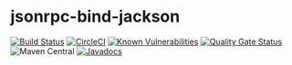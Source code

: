 # jsonrpc-bind-jackson

[![Build Status](https://travis-ci.org/jinahya/jsonrpc-bind-jackson.svg?branch=develop)](https://travis-ci.org/jinahya/jsonrpc-bind-jackson)
[![CircleCI](https://circleci.com/gh/jinahya/jsonrpc-bind-jackson/tree/develop.svg?style=svg)](https://circleci.com/gh/jinahya/jsonrpc-bind-jackson/tree/develop)
[![Known Vulnerabilities](https://snyk.io//test/github/jinahya/jsonrpc-bind-jackson/badge.svg?targetFile=pom.xml)](https://snyk.io//test/github/jinahya/jsonrpc-bind-jackson?targetFile=pom.xml)
[![Quality Gate Status](https://sonarcloud.io/api/project_badges/measure?project=com.github.jinahya%3Ajsonrpc-bind-jackson%3Adevelop&metric=alert_status)](https://sonarcloud.io/dashboard?id=com.github.jinahya%3Ajsonrpc-bind-jackson%3Adevelop)
![Maven Central](https://img.shields.io/maven-central/v/com.github.jinahya/jsonrpc-bind-jackson.svg)
[![Javadocs](https://javadoc.io/badge/com.github.jinahya/jsonrpc-bind-jackson.svg?label=javadoc)](https://javadoc.io/doc/com.github.jinahya/jsonrpc-bind-jackson)
